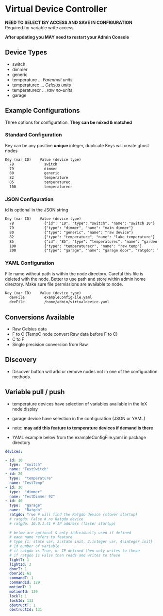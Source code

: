 # Virtual Device Controller

**NEED TO SELECT ISY ACCESS AND SAVE IN CONFIGURATION**  
Required for variable write access

**After updating you MAY need to restart your Admin Console**

## Device Types

- switch
- dimmer
- generic
- temperature     ... *Farenheit units*
- temperaturec    ... *Celcius units*
- temperaturecr   ... *raw no-units*
- garage

## Example Configurations

Three options for configuration.  **They can be mixed & matched**

### Standard Configuration

Key can be any positive **unique** integer,
duplicate Keys will create ghost nodes

````md
Key (var ID)    Value (device type)
  78              switch
  79              dimmer
  80              generic
  82              temperature
  85              temperaturec
  100             temperaturecr
````

### JSON Configuration

id is optional in the JSON string

```md
Key (var ID)    Value (device type)
  78              {"id": "10", "type": "switch", "name": "switch 10"}
  79              {"type": "dimmer", "name": "main dimmer"}
  80              {"type": "generic", "name": "raw device"}
  82              {"type": "temperature", "name": "lake temperature"}
  85              {"id": "85", "type": "temperaturec", "name": "garden temp"}
  100             {"type": "temperaturecr", "name": "raw temp"}
  200             {"type": "garage", "name": "garage door", "ratgdo": True}
```

### YAML Configuration

File name without path is within the node directory.
Careful this file is deleted with the node.
Better to use path and store within admin home directory.
Make sure file permissions are available to node.

```md
Key (var ID)    Value (device type)
  devFile         exampleConfigFile.yaml
  devFile         /home/admin/virtualdevice.yaml
```

## Conversions Available

- Raw Celsius data
- F to C  (TempC node convert Raw data before F to C)  
- C to F  
- Single precision conversion from Raw

## Discovery

- Discover button will add or remove nodes not in one of the configuration methods.

## Variable pull / push

- temperature devices have selection of variables available in the IoX node display
- garage device have selection in the configuration (JSON or YAML)
- note: **may add this feature to temperature devices if demand is there**

- YAML example below from the exampleConfigFile.yaml in package directory

```yaml
devices:

- id: 10
  type:  "switch"
  name: "TestSwitch"
- id: 20
  type:  "temperature"
  name: "TestTemp"
- id: 30
  type:  "dimmer"
  name: "TestDimmer 92"
- id: 40
  type:  "garage"
  name:  "Ratgdo"
  ratgdo: True # will find the Ratgdo device (slower startup)
  # ratgdo: False # no Ratgdo device
  # ratgdo: 10.0.1.41 # IP address (faster startup)
  
  # below are optional & only individually used if defined
  # each name refers to feature
  # type {1: state var, 2:state init, 3:integer var, 4:integer init}
  # Id number of variable
  # if ratgdo is True, or IP defined then only writes to these
  # if ratgdo is False then reads and writes to these
  lightT: 1
  lightId: 3
  doorT: 1
  doorId: 61
  commandT: 1
  commandId: 129
  motionT: 1
  motionId: 130
  lockT: 1
  lockId: 133
  obstructT: 1
  obstructId: 131
```
